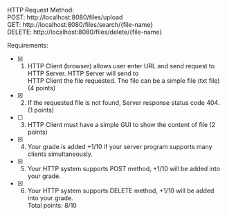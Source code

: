 HTTP Request Method: <br />
POST: http://localhost:8080/files/upload <br />
GET: http://localhost:8080/files/search/{file-name} <br />
DELETE: http://localhost:8080/files/delete/{file-name} <br />

Requirements:
- [x] 1. HTTP Client (browser) allows user enter URL and send request to HTTP Server. HTTP Server will send to<br />
HTTP Client the file requested. The file can be a simple file (txt file) (4 points)
- [x] 2. If the requested file is not found, Server response status code 404. (1 points) 
- [ ] 3. HTTP Client must have a simple GUI to show the content of file (2 points)
- [x] 4. Your grade is added +1/10 if your server program supports many clients simultaneously.
- [x] 5. Your HTTP system supports POST method, +1/10 will be added into your grade.
- [x] 6. Your HTTP system supports DELETE method, +1/10 will be added into your grade.<br />
Total points: 8/10

